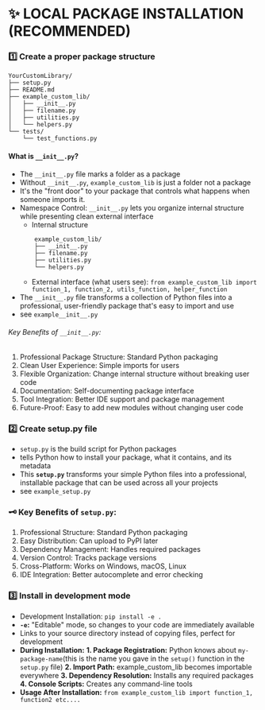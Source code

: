 # ✨ LOCAL PACKAGE INSTALLATION (RECOMMENDED)

### 1️⃣ Create a proper package structure

```
YourCustomLibrary/
├── setup.py
├── README.md
├── example_custom_lib/
│   ├── __init__.py
│   ├── filename.py
│   ├── utilities.py
│   └── helpers.py
└── tests/
    └── test_functions.py
```
#### What is `__init__.py`?
- The `__init__.py` file marks a folder as a package
- Without `__init__.py`, `example_custom_lib` is just a folder not a package
- It's the "front door" to your package that controls what happens when someone imports it.
- Namespace Control: `__init__.py` lets you organize internal structure while presenting clean external interface
    - Internal structure
    ```
        example_custom_lib/
        ├── __init__.py
        ├── filename.py
        ├── utilities.py
        └── helpers.py
    ```
    - External interface (what users see): `from example_custom_lib import function_1, function_2, utils_function, helper_function`
- The `__init__.py` file transforms a collection of Python files into a professional, user-friendly package that's easy to import and use
- see `example__init__.py`

###### Key Benefits of `__init__.py`:
1. Professional Package Structure: Standard Python packaging
2. Clean User Experience: Simple imports for users
3. Flexible Organization: Change internal structure without breaking user code
4. Documentation: Self-documenting package interface
5. Tool Integration: Better IDE support and package management
6. Future-Proof: Easy to add new modules without changing user code

### 2️⃣ Create setup.py file
- `setup.py` is the build script for Python packages
- tells Python how to install your package, what it contains, and its metadata
- This **`setup.py`** transforms your simple Python files into a professional, installable package that can be used across all your projects
- see `example_setup.py`

### 🗝️ Key Benefits of `setup.py`:
1. Professional Structure: Standard Python packaging
2. Easy Distribution: Can upload to PyPI later
3. Dependency Management: Handles required packages
4. Version Control: Tracks package versions
5. Cross-Platform: Works on Windows, macOS, Linux
6. IDE Integration: Better autocomplete and error checking

### 3️⃣ Install in development mode
- Development Installation: `pip install -e .`
- **`-e`:** "Editable" mode, so changes to your code are immediately available
- Links to your source directory instead of copying files, perfect for development
- **During Installation:**
    **1. Package Registration:** Python knows about `my-package-name`(this is the name you gave in the `setup()` function in the `setup.py` file)
    **2. Import Path:** example_custom_lib becomes importable everywhere
    **3. Dependency Resolution:** Installs any required packages
    **4. Console Scripts:** Creates any command-line tools
- **Usage After Installation:** `from example_custom_lib import function_1, function2 etc....`
